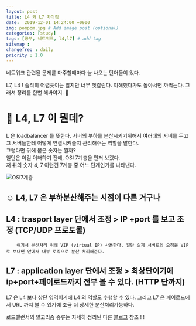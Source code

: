 ```yaml
---
layout: post
title: L4 와 L7 차이점
date:  2019-12-01 14:24:00 +0900
img: pompom.jpg # Add image post (optional)
categories: [study]
tags: [공부, 네트워크, l4,l7] # add tag
sitemap :
changefreq : daily
priority : 1.0
---
```


네트워크 관련된 문제를 마주할때마다 늘 나오는 단어들이 있다.  

L7, L4 ! 솔직히 어렴풋이는 알지만 너무 헷갈린다. 이해했다가도 돌아서면 까먹는다.  그래서  정리를 한번 해봐야지.  🤠  

# **:baby:** L4, L7 이 뭔데?   

L 은  loadbalancer 를 뜻한다. 서버의 부하를 분산시키기위해서 여러대의 서버를 두고 그 서버들한테 어떻게 연결시켜줄지 관리해주는 역할을 말한다.  
그렇다면 뒤에 붙은 숫자는 뭘까?  
일단은 이걸 이해하기 전에, OSI 7계층을 먼저 보겠다.  
저 뒤의 숫자 4, 7 이런건 7계층 중 어느 단계인가를 나타낸다.  

![OSI7계층](http://yaejinha.github.io//assets/img/osi.png)  

## **:relaxed:** L4, L7 은 부하분산해주는 시점이 다른 거구나  

## L4 : trasport layer 단에서 조정 > IP +port 를 보고 조정 (TCP/UDP 프로토콜)
        여기서 분산처리 위해 VIP (virtual IP) 사용한다. 일단 실제 서버로의 요청을 VIP 로 보내면 안에서 내부 로직으로 분산 처리해준다.   

## L7 : application layer 단에서 조정 > 최상단이기에 ip+port+페이로드까지 전부 볼 수 있다.  (HTTP 단까지)

L7 은 L4 보다 상단 영역이기에 L4 의 역할도 수행할 수 있다. 그리고  L7 은 페이로드에서 URL 까지 볼 수 있기에 조금 더 상세한 분산처리가능하다.   

로드밸런서의 알고리즘 종류는 자세히 정리된 다른 [블로그](https://medium.com/@pakss328/%EB%A1%9C%EB%93%9C%EB%B0%B8%EB%9F%B0%EC%84%9C%EB%9E%80-l4-l7-501fd904cf05) 참조 ! ! 









